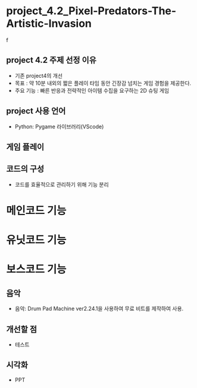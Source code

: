 # project_4.2_Pixel-Predators-The-Artistic-Invasion
f

## project 4.2 주제 선정 이유
- 기존 project4의 개선
- 목표 : 약 10분 내외의 짧은 플레이 타임 동안 긴장감 넘치는 게임 경험을 제공한다.
- 주요 기능 :  빠른 반응과 전략적인 아이템 수집을 요구하는 2D 슈팅 게임

## project 사용 언어 
- Python: Pygame 라이브러리(VScode)

## 게임 플레이 

## 코드의 구성
- 코드를 효율적으로 관리하기 위해 기능 분리

# 메인코드 기능

# 유닛코드 기능

# 보스코드 기능

## 음악
- 음악: Drum Pad Machine ver2.24.1을 사용하여 무료 비트를 제작하여 사용.

## 개선할 점
- 테스트

## 시각화
- PPT
